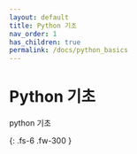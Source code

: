 ```yaml
---
layout: default
title: Python 기초
nav_order: 1
has_children: true
permalink: /docs/python_basics
---
```


# Python 기초

python 기초

{: .fs-6 .fw-300 }
